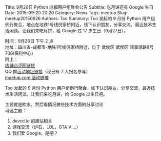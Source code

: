 Title: 9月26日 Python 成都用户组聚会公告
Subtitle: 吃月饼还有 Google 生日
Date: 2015-09-20 20:20
Category: News
Tags: meetup
Slug: meetup20150926
Authors: Too
Summary: Too 发起的 9 月份 Python 用户组例行聚会，地点在地铁1号线倪家桥附近，线下认识朋友，分享交流，最近技术生活闲谈。让我们来吃月饼，给 Google 过 17 岁生日（9月27日）。

时间：9月26日 下午 2 点  
地址：四川省-成都市-地铁1号线倪家桥附近，位于 武侯区 武侯区 领事馆路8号706(保利中心)  
附上：  
[店铺点评网链接][1]  
QQ 群[活动地址链接][2]（现已有 7 人报名参与）  
[meetup.com 活动链接][3]    

Too 发起的 9 月份 Python 用户组例行聚会，线下认识朋友，分享交流，最近技术生活闲谈。让我们来吃月饼，给 Google 过生日吧。

主要就是吹水，然后看情况做些技术方面的分享讨论  
可选主题：
1. devcd.io 的建站相关
2. 游戏交流（炉石，LOL，GTA V ...）
3. 我们爱 Google，是吧？

[1]:	http://www.dianping.com/shop/26911985
[2]:	http://qgc.qq.com/307321584/event/1
[3]:	http://www.meetup.com/chengdupython/events/225484754/